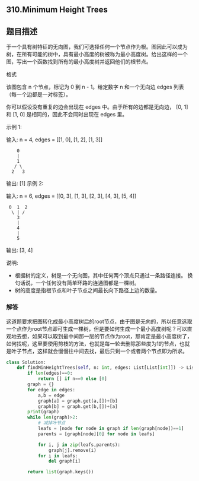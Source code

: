 ## 310.Minimum Height Trees

## 题目描述

于一个具有树特征的无向图，我们可选择任何一个节点作为根。图因此可以成为树，在所有可能的树中，具有最小高度的树被称为最小高度树。给出这样的一个图，写出一个函数找到所有的最小高度树并返回他们的根节点。

格式

该图包含 n 个节点，标记为 0 到 n - 1。给定数字 n 和一个无向边 edges 列表（每一个边都是一对标签）。

你可以假设没有重复的边会出现在 edges 中。由于所有的边都是无向边， [0, 1]和 [1, 0] 是相同的，因此不会同时出现在 edges 里。

示例 1:

输入: n = 4, edges = [[1, 0], [1, 2], [1, 3]]

        0
        |
        1
       / \
      2   3 

输出: [1]
示例 2:

输入: n = 6, edges = [[0, 3], [1, 3], [2, 3], [4, 3], [5, 4]]

     0  1  2
      \ | /
        3
        |
        4
        |
        5 

输出: [3, 4]

说明:

+ 根据树的定义，树是一个无向图，其中任何两个顶点只通过一条路径连接。 换句话说，一个任何没有简单环路的连通图都是一棵树。
+ 树的高度是指根节点和叶子节点之间最长向下路径上边的数量。



### 解答

​	这道题要求把图转化成最小高度树后的root节点，由于图是无向的，所以任意选取一个点作为root节点即可生成一棵树，但是要如何生成一个最小高度树呢？可以直观地去想，如果可以取到最中间那一层的节点作为root，那肯定是最小高度树了，如何找呢，这里要使用剪枝的方法，也就是每一轮去删除那些度为1的节点，也就是叶子节点，这样就会慢慢往中间去找，最后只剩一个或者两个节点即为所求。

```python
class Solution:
    def findMinHeightTrees(self, n: int, edges: List[List[int]]) -> List[int]:
        if len(edges)==0:
            return [] if n==0 else [0]
        graph = {}
        for edge in edges:
            a,b = edge
            graph[a] = graph.get(a,[])+[b]
            graph[b] = graph.get(b,[])+[a]
        print(graph)
        while len(graph)>2:
            # 减掉叶节点
            leafs = [node for node in graph if len(graph[node])==1]
            parents = [graph[node][0] for node in leafs]

            for i, j in zip(leafs,parents):
                graph[j].remove(i)
            for i in leafs:
                del graph[i]

        return list(graph.keys())
```

